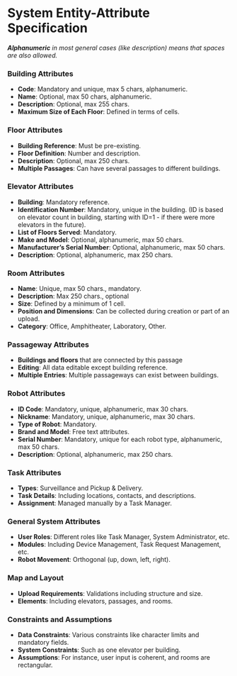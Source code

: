 # System Entity-Attribute Specification #

***Alphanumeric** in most general cases (like description) means that spaces are also allowed.*

### Building Attributes ###

* **Code**: Mandatory and unique, max 5 chars, alphanumeric.
* **Name**: Optional, max 50 chars, alphanumeric.
* **Description**: Optional, max 255 chars.
* **Maximum Size of Each Floor**: Defined in terms of cells.

### Floor Attributes ###

* **Building Reference**: Must be pre-existing.
* **Floor Definition**: Number and description.
* **Description**: Optional, max 250 chars.
* **Multiple Passages**: Can have several passages to different buildings.

### Elevator Attributes ###

* **Building**: Mandatory reference.
* **Identification Number**: Mandatory, unique in the building. (ID is based on elevator count in building, starting with ID=1 - if there were more elevators in the future).
* **List of Floors Served**: Mandatory.
* **Make and Model**: Optional, alphanumeric, max 50 chars.
* **Manufacturer’s Serial Number**: Optional, alphanumeric, max 50 chars.
* **Description**: Optional, alphanumeric, max 250 chars.

### Room Attributes ###

* **Name**: Unique, max 50 chars., mandatory.
* **Description**: Max 250 chars., optional
* **Size**: Defined by a minimum of 1 cell.
* **Position and Dimensions**: Can be collected during creation or part of an upload.
* **Category**: Office, Amphitheater, Laboratory, Other.

### Passageway Attributes ###
* **Buildings and floors** that are connected by this passage 
* **Editing**: All data editable except building reference.
* **Multiple Entries**: Multiple passageways can exist between buildings.

### Robot Attributes ###

* **ID Code**: Mandatory, unique, alphanumeric, max 30 chars.
* **Nickname**: Mandatory, unique, alphanumeric, max 30 chars.
* **Type of Robot**: Mandatory.
* **Brand and Model**: Free text attributes.
* **Serial Number**: Mandatory, unique for each robot type, alphanumeric, max 50 chars.
* **Description**: Optional, alphanumeric, max 250 chars.

### Task Attributes ###

* **Types**: Surveillance and Pickup & Delivery.
* **Task Details**: Including locations, contacts, and descriptions.
* **Assignment**: Managed manually by a Task Manager.

### General System Attributes ###

* **User Roles**: Different roles like Task Manager, System Administrator, etc.
* **Modules**: Including Device Management, Task Request Management, etc.
* **Robot Movement**: Orthogonal (up, down, left, right).

### Map and Layout ###

* **Upload Requirements**: Validations including structure and size.
* **Elements**: Including elevators, passages, and rooms.

### Constraints and Assumptions ###

* **Data Constraints**: Various constraints like character limits and mandatory fields.
* **System Constraints**: Such as one elevator per building.
* **Assumptions**: For instance, user input is coherent, and rooms are rectangular.